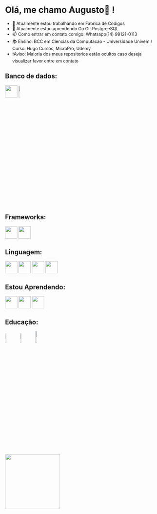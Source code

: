 # Olá, me chamo Augusto👋 !
- 🔭 Atualmente estou trabalhando em Fabrica de Codigos
- 🌱 Atualmente estou aprendendo Go Git PostgreeSQL
- 📫 Como entrar em contato comigo: Whatsapp(14) 99121-0113
- 📚 Ensino: BCC em Ciencias da Computacao - Universidade Univem / Curso: Hugo Cursos, MicroPro, Udemy
- ❗Aviso: Maioria dos meus repositorios estão ocultos caso deseja visualizar favor entre em contato


## Banco de dados:
<img loading="lazy" src="https://cdn.jsdelivr.net/gh/devicons/devicon/icons/mysql/mysql-original-wordmark.svg" width="40" height="40" /> <img loading="lazy" src="https://www.dbacorp.com.br/wp-content/uploads/2017/07/microsoft-sql-server-logo.png" width="10%"/>
          
## Frameworks:
<img loading="lazy" src="https://cdn.jsdelivr.net/gh/devicons/devicon/icons/vscode/vscode-original.svg" width="40" height="40" />  <img loading="lazy" src="https://cdn.jsdelivr.net/gh/devicons/devicon/icons/visualstudio/visualstudio-plain-wordmark.svg" width="40" height="40"/> 


## Linguagem:
<img loading="lazy" src="https://cdn.jsdelivr.net/gh/devicons/devicon/icons/python/python-original.svg" width="40" height="40" /> <img loading="lazy" src="https://cdn.jsdelivr.net/gh/devicons/devicon/icons/javascript/javascript-plain.svg" width="40" height="40" /> <img loading="lazy" src="https://cdn.jsdelivr.net/gh/devicons/devicon/icons/dot-net/dot-net-original-wordmark.svg" width="40" height="40" />  <img loading="lazy" src="https://cdn.jsdelivr.net/gh/devicons/devicon/icons/php/php-original.svg" width="40" height="40" />


## Estou Aprendendo:
<img loading="lazy" src="https://cdn.jsdelivr.net/gh/devicons/devicon/icons/go/go-original-wordmark.svg" width="40" height="40" /> <img loading="lazy" src="https://cdn.jsdelivr.net/gh/devicons/devicon/icons/git/git-original-wordmark.svg" width="40" height="40" />  <img loading="lazy" src="https://cdn.jsdelivr.net/gh/devicons/devicon/icons/postgresql/postgresql-original.svg" width="40" height="40" />

## Educação:
<img loading="lazy" src="https://www.univem.edu.br/img/site/logo.png" width="9%"/>  <img loading="lazy" src="https://img.shields.io/badge/Udemy-EC5252?style=for-the-badge&logo=Udemy&logoColor=white" width="9%"/> <img loading="lazy" src="https://www.google.com/imgres?imgurl=https%3A%2F%2Fmicropromarilia.com.br%2Fwp-content%2Fuploads%2F2020%2F05%2Fcard.png&tbnid=DyDNeT_8gEp87M&vet=12ahUKEwj24LTT2emBAxVOsJUCHcSLAO0QMygHegQIARBU..i&imgrefurl=https%3A%2F%2Fmicropromarilia.com.br%2Fcategory%2Fcursos-micropro%2Fpage%2F2%2F&docid=Hk4IwlX2PYV__M&w=1200&h=628&q=micropro&client=opera&ved=2ahUKEwj24LTT2emBAxVOsJUCHcSLAO0QMygHegQIARBU" width="10%"/>


<div>
<a href="https://github.com/augustoregistersoftware">
<img loading="lazy" height="180em" src="https://github-readme-stats.vercel.app/api/top-langs/?username=augustoregistersoftware&layout=compact&langs_count=7&theme=dracula"/>
</div>

          
          
          
          
          
